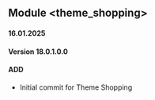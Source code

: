 ## Module <theme_shopping>

#### 16.01.2025
#### Version 18.0.1.0.0
#### ADD
- Initial commit for Theme Shopping
